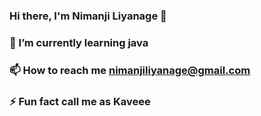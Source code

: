 ### Hi there, I'm Nimanji Liyanage 👋
### 🌱 I’m currently learning java
### 📫 How to reach me nimanjiliyanage@gmail.com
### ⚡ Fun fact call me as Kaveee
<!--
**nimanjik/nimanjik** is a ✨ _special_ ✨ repository because its `README.md` (this file) appears on your GitHub profile.

Here are some ideas to get you started:

- ###🔭 I’m currently working on ...
- 🌱 I’m currently learning java
- 👯 I’m looking to collaborate on ...
- 🤔 I’m looking for help with ...
- 💬 Ask me about ...
- 📫 How to reach me: ...
- 😄 Pronouns: ...
- ⚡ Fun fact: ...
-->
